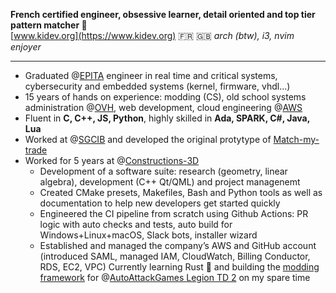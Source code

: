 **French certified engineer, obsessive learner, detail oriented and top tier pattern matcher 🧩**  
[www.kidev.org](https://www.kidev.org) 🇫🇷 🇬🇧 *arch (btw), i3, nvim enjoyer*
____
* Graduated @[EPITA]() engineer in real time and critical systems, cybersecurity and embedded systems (kernel, firmware, vhdl...)
* 15 years of hands on experience: modding (CS), old school systems administration @[OVH](https://www.ovhcloud.com/), web development, cloud engineering @[AWS](https://aws.amazon.com/)
* Fluent in **C, C++, JS, Python**, highly skilled in **Ada, SPARK, C#, Java, Lua**
* Worked at @[SGCIB](https://wholesale.banking.societegenerale.com/) and developed the original protytype of [Match-my-trade](https://tradematch.sgmarkets.com/whiteapp/#/matchmytrade)
* Worked for 5 years at @[Constructions-3D](https://www.constructions-3d.com/)
  - Development of a software suite: research (geometry, linear algebra), development (C++ Qt/QML) and project managenemt
  - Created CMake presets, Makefiles, Bash and Python tools as well as documentation to help new developers get started quickly
  - Engineered the CI pipeline from scratch using Github Actions: PR logic with auto checks and tests, auto build for Windows+Linux+macOS, Slack bots, installer wizard
  - Established and managed the company’s AWS and GitHub account (introduced SAML, managed IAM, CloudWatch, Billing Conductor, RDS, EC2, VPC)
Currently learning Rust 🦀 and building the [modding framework](https://github.com/LegionTD2-Modding) for @[AutoAttackGames Legion TD 2](https://beta.legiontd2.com/) on my spare time
